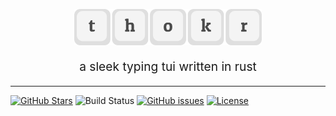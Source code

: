 <p align="center">
  <img width="300" src="assets/thokr.svg">
</p>
<p align="center" style="font-size: 1.2rem;">a sleek typing tui written in rust</p>
<hr >

[![GitHub Stars](https://img.shields.io/github/stars/coloradocolby/thokr)](https://github.com/coloradocolby/thokr)
![Build Status](https://github.com/coloradocolby/thokr/workflows/build/badge.svg)
[![GitHub issues](https://img.shields.io/github/issues/coloradocolby/thokr)](https://github.com/coloradocolby/thokr/issues)
[![License](https://img.shields.io/crates/l/ttyper)](.github/LICENSE.md)
